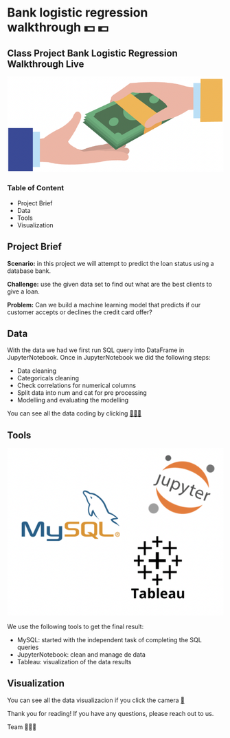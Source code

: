 # Bank logistic regression walkthrough 💵 💶 
## Class Project Bank Logistic Regression Walkthrough Live
![](images/Image1.png)

### Table of Content
- Project Brief
- Data
- Tools
- Visualization

## Project Brief
**Scenario:** in this project we will attempt to predict the loan status using a database bank.

**Challenge:** use the given data set to find out what are the best clients to give a loan.

**Problem:** Can we build a machine learning model that predicts if our customer accepts or declines the credit card offer?

## Data
With the data we had we first run SQL query into DataFrame in JupyterNotebook.
Once in JupyterNotebook we did the following steps:
- Data cleaning
- Categoricals cleaning
- Check correlations for numerical columns
- Split data into num and cat for pre processing
- Modelling and evaluating the modelling

You can see all the data coding by clicking [ 👨🏻‍💻 ](https://github.com/vonate5/Ironhack-bank-log-reg-walkthrough/blob/main/code/bank_logistic_regression_walkthrough_live.ipynb)
 
## Tools
![](images/tools.png)

We use the following tools to get the final result:
- MySQL: started with the independent task of completing the SQL queries
- JupyterNotebook: clean and manage de data
- Tableau: visualization of the data results

## Visualization
You can see all the data visualizacion if you click the camera [📸](https://github.com/vonate5/Ironhack-bank-log-reg-walkthrough/tree/main/images)

Thank you for reading!
If you have any questions, please reach out to us.

Team 🤹🏻‍♂️





